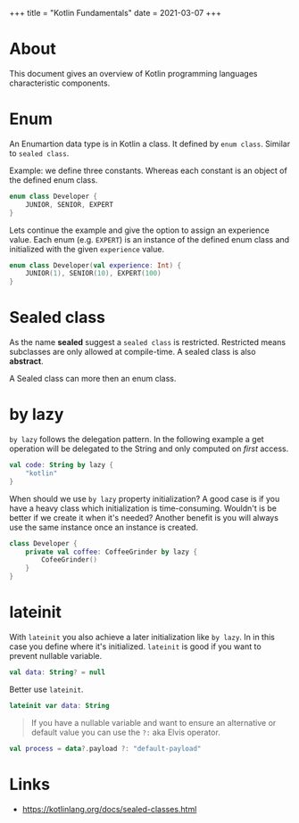 +++
title = "Kotlin Fundamentals"
date = 2021-03-07
+++

# About
This document gives an overview of Kotlin programming languages characteristic components.

# Enum
An Enumartion data type is in Kotlin a class. It defined by `enum class`. Similar to `sealed class`.

Example: we define three constants. Whereas each constant is an object of the defined enum class.
```kt
enum class Developer {
    JUNIOR, SENIOR, EXPERT
}
```
Lets continue the example and give the option to assign an experience value. Each enum (e.g. `EXPERT`) is an instance of the defined enum class and initialized with the given `experience` value.
```kt
enum class Developer(val experience: Int) {
    JUNIOR(1), SENIOR(10), EXPERT(100)
}
```

# Sealed class
As the name __sealed__ suggest a `sealed class` is restricted. Restricted means subclasses are only allowed at compile-time. A sealed class is also __abstract__. 

A Sealed class can more then an enum class.

# by lazy
`by lazy` follows the delegation pattern. In the following example a get operation will be delegated to the String and only computed on _first_ access.
```kt
val code: String by lazy {
	"kotlin"
}
```

When should we use `by lazy` property initialization?
A good case is if you have a heavy class which initialization is time-consuming. Wouldn't is be better if we create it when it's needed? Another benefit is you will always use the same instance once an instance is created.
```kt
class Developer {
	private val coffee: CoffeeGrinder by lazy {
		CofeeGrinder()
	}
}
```

# lateinit
With `lateinit` you also achieve a later initialization like `by lazy`. In in this case you define where it's initialized. 
`lateinit` is good if you want to prevent nullable variable.
```kt
val data: String? = null
```

Better use `lateinit`.
```kt
lateinit var data: String 
```

> If you have a nullable variable and want to ensure an alternative or default value you can use the `?:` aka Elvis operator.
```kt
val process = data?.payload ?: "default-payload" 
```

# Links
* https://kotlinlang.org/docs/sealed-classes.html

